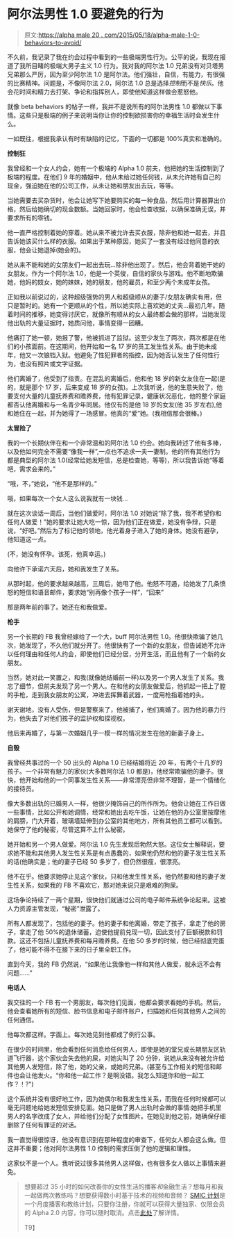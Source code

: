 # 阿尔法男性 1.0 要避免的行为

> 原文:[https://alpha male 20 . com/2015/05/18/alpha-male-1-0-behaviors-to-avoid/](https://alphamale20.com/2015/05/18/alpha-male-1-0-behaviors-to-avoid/)

不久前，我记录了我在约会过程中看到的一些极端男性行为。公平的说，我现在报道了我所目睹的极端大男子主义 1.0 行为。我对我的阿尔法 1.0 兄弟没有对贝塔男兄弟那么严厉，因为至少阿尔法 1.0 是阿尔法。他们强壮，自信，有能力，有很强的比赛精神。问题是，不像阿尔法 2.0，阿尔法 1.0 总是选择*控制*而不是*快乐*。他会花时间和精力去打架、争论和指挥别人，即使他知道这样做会惹怒他。

就像 beta behaviors 的帖子一样，我并不是说所有的阿尔法男性 1.0 都做以下事情。这些只是极端的例子来说明当你让你的控制欲损害你的幸福生活时会发生什么。

一如既往，根据我承认有时有缺陷的记忆，下面的一切都是 100%真实和准确的。

**控制狂**

我曾经和一个女人约会，她有一个极端的 Alpha 1.0 前夫，他把她的生活控制到了极端的程度。在他们 9 年的婚姻中，他从未给过她任何钱，从未允许她有自己的现金，强迫她在他的公司工作，从未让她和朋友出去玩，等等。

当她需要去买杂货时，他会让她写下她要购买的每一种食品，然后用计算器算出价格，然后给她确切的现金数额。当她回家时，他会检查收据，以确保准确无误，并要求所有的零钱。

他一直严格控制着她的穿着。她从来不被允许去买衣服，除非他和她一起去，并且告诉她该买什么样的衣服。如果出于某种原因，她买了一套没有经过他同意的衣服，他会让她退掉(她会的)。

她从来不能和她的女朋友们一起出去玩...除非他出现了。然后，他会背着她干她的女朋友。作为一个阿尔法 1.0，他是一个英俊，自信的家伙与游戏。他不断地欺骗她，他妈的妓女，她的妹妹，她的朋友，他的雇员，和至少两个未成年女孩。

正如我以前说过的，这种超级强势的男人和超级顺从的妻子/女朋友确实有用，但只是暂时的。她有一个更顺从的个性，所以她实际上喜欢她的丈夫...最初几年。随着时间的推移，她变得讨厌它，就像所有顺从的女人最终都会做的那样，当她发现他出轨的大量证据时，她质问他，事情变得一团糟。

他痛打了她一顿，她报了警，他被抓进了监狱。这至少发生了两次，两次都是在他们的小孩面前。在这期间，他开始和一名 17 岁的员工发生性关系。由于她未成年，他又一次锒铛入狱。他避免了性犯罪者的指控，因为她否认发生了任何性行为，也没有照片或文字证据。

他们离婚了，他受到了指责。在混乱的离婚后，他和他 18 岁的新女友住在一起(是的，就是那个 17 岁，后来变成 18 岁的女孩)。上次我听说，他的生意失败了，他要支付大量的儿童抚养费和赡养费，他有犯罪记录，健康状况恶化，他的整个家庭都否认他离婚和与一名青少年同居。他仅有的是他 18 岁的女友(他 35 岁左右),他和她住在一起，并为她得了一场感冒。他真的“爱”她。(我相信那会很棒。)

**太冒险了**

我的一个长期伙伴在和一个非常温和的阿尔法 1.0 约会。她向我转述了他有多棒，以及他如何完全不需要“像我一样”,一点也不追求一夫一妻制。他的所有其他行为都是典型的阿尔法 1.0(经常给她发短信，总是检查她，等等)，所以我告诉她“等着吧，需求会来的。”

“哦，不，”她说，“他不是那样的。”

哦，如果每次一个女人这么说我就有一块钱...

就在这次谈话一周后，当他们做爱时，阿尔法 1.0 对她说“除了我，我不希望你和任何人做爱！”她的要求让她大吃一惊，因为他们正在做爱，她没有争辩，只是说，“好吧。”然后为了标记他的领地，他光着身子进入了她的身体。她没有避孕，他知道这一点。

(不，她没有怀孕。该死，他真幸运。)

向他许下承诺六天后，她和我发生了关系。

从那时起，他的要求越来越高，三周后，她甩了他。他怒不可遏，给她发了几条愤怒的短信和语音邮件，要求她“别再像个孩子一样”，“回来”

那是两年前的事了。她还在和我做爱。

**枪手**

另一个长期的 FB 我曾经嫁给了一个大，buff 阿尔法男性 1.0。他很快欺骗了她几次，她发现了，不久他们就分开了。他很快有了一个新的女朋友，但告诫她不允许以任何理由和任何人约会，即使他们已经分居，分开生活，而且他有了一个新的女朋友。

当然，她对此一笑置之，和我(就像她结婚前一样)以及另一个男人发生了关系。我忘了细节，但前夫发现了另一个男人。在和他的女朋友做爱后，他抓起一把上了膛的手枪，走到我女朋友的公寓，冲进去挥舞着武器，一度用枪指着她的头。

谢天谢地，没有人受伤，但是警察来了，他被捕了，他们离婚了。因为他的暴力行为，他失去了对他们孩子的监护权和探视权。

他后来再婚了，与第一次婚姻几乎一模一样的情况发生在他的新妻子身上。

**自毁**

我曾经共事过的一个 50 出头的 Alpha 1.0 已经结婚将近 20 年，有两个十几岁的孩子。一个非常有魅力的家伙(大多数阿尔法 1.0 都是)，他经常欺骗他的妻子。很快，他开始和他的一个同事发生性关系——非常漂亮但非常不理智，是一个情绪化的接待员。

像大多数出轨的已婚男人一样，他很少掩饰自己的所作所为。他会让她在工作日做一些事情，比如公开和她调情，经常和她出去吃午饭，让她在他的办公室里按摩他的肩膀，门大开着，玻璃墙延伸到办公室的其他地方，所有其他员工都可以看到。她保守了他的秘密，尽管这算不上什么秘密。

她开始和另一个男人做爱。阿尔法 1.0 先生发现后勃然大怒。这位女士解释说，要求她不能和其他男人发生性关系是有点愚蠢的，如果他仍然和他的妻子发生性关系的话(他确实是；他的妻子已经 50 多岁了，但仍然很瘦，很漂亮。

他不在乎。他要求她停止见这个家伙，只和他发生性关系，他仍然要和他的妻子发生性关系，如果我的 FB 不喜欢它，那对她来说只是艰难的狗屎。

这场争论持续了一两个星期，很快他们就通过公司的电子邮件系统争论起来。这被人力资源主管发现，“秘密”泄露了。

所有人都发现了，包括他的妻子。他的妻子和他离婚，带走了孩子，拿走了他的房子，拿走了他 50%的退休储蓄，迫使他提前兑现一切，因此支付了巨额税款和罚款。这还不包括儿童抚养费和每月赡养费。在他 50 多岁的时候，他已经彻底完蛋了，他可能不得不在接下来的日子里全职工作。

直到今天，我的 FB 仍然说，“如果他让我像他一样和其他人做爱，就永远不会有问题……”

**电话人**

我交往的一个 FB 有一个男朋友，每次他们见面，他都会要求看她的手机。然后，他会查看她所有的短信、脸书信息和电子邮件账户，扫描她和任何其他男人之间的任何通信。

他每次都这样。字面上。每次她见到他都成了例行公事。

在很少的时间里，他会看到任何消息给任何男人，即使是她的堂兄或长期朋友区轨道飞行器，这个家伙会失去他的屎，对她尖叫了 20 分钟，说她从来没有被允许给其他男人发短信，除了他，她的父亲，或她的兄弟。(甚至与工作相关的短信和邮件也会让他发火。“你和他一起工作？是啊没错。我怎么知道你和他一起工作？！?")

这个系统并没有很好地工作，因为她偶尔和我发生性关系，而我在任何时候都可以毫无问题地给她发短信安排见面。她只是做了男人出轨时会做的事情:她把手机里男人的名字改成了女人，并给他们分配了女性图片。在她见到他之前，她确保仔细删除了任何有罪证的对话。

我一直觉得很惊讶，他没有意识到在那种程度的审查下，任何女人都会这么做。但这并不重要；他对阿尔法男性 1.0 控制的需求压倒了他的逻辑和理性。

这家伙不是一个人。我听说过很多其他男人这样做，也有很多女人做以上事情来避免。

> 想要超过 35 小时的如何改善你的女性生活的播客*和*金融生活？想每月和我一起做两次教练吗？想要获得数小时基于技术的视频和音频？ [SMIC 计划](https://alphamale20.kartra.com/page/vIL17)是一个月度播客和教练计划，只要你注册，你就可以获得大量独家、仅限会员的 Alpha 2.0 内容，你可以随时取消。点击[此处](https://alphamale20.kartra.com/page/vIL17)了解详情。
> 
> T9】